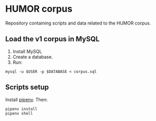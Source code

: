 # HUMOR corpus

Repository containing scripts and data related to the HUMOR corpus.

## Load the v1 corpus in MySQL

1. Install MySQL
2. Create a database.
3. Run:

```shell
mysql -u $USER -p $DATABASE < corpus.sql
```

## Scripts setup

Install [pipenv](https://docs.pipenv.org/). Then:

```
pipenv install
pipenv shell
```
